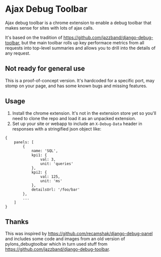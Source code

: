 # Ajax Debug Toolbar

Ajax debug toolbar is a chrome extension to enable a debug toolbar that makes sense for sites with lots of ajax calls.

It's based on the tradition of https://github.com/jazzband/django-debug-toolbar, but the main toolbar rolls up key performace metrics from all requests into top-level summaries and allows you to drill into the details of any request.


## Not ready for general use

This is a proof-of-concept version. It's hardcoded for a specific port, may stomp on your page, and has some known bugs and missing features.


## Usage

1. Install the chrome extension. It's not in the extension store yet so you'll need to clone the repo and load it as an unpacked extension.
1. Set up your site or webapp to include an `X-Debug-Data` header in responses with a stringified json object like:

```
{
    panels: [
        {
            name: 'SQL',
            kpi1: {
                val: 3,
                unit: 'queries'
            },
            kpi2: {
                val: 125,
                unit: 'ms'
            },
            detailsUrl: '/foo/bar'
        },
        ...
    ]
}
```


## Thanks

This was inspired by https://github.com/recamshak/django-debug-panel and includes some code and images from an old version of pylons_debugtoolbar which in turn used stuff from https://github.com/jazzband/django-debug-toolbar.
